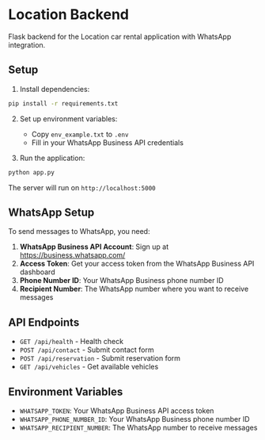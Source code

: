 # Location Backend

Flask backend for the Location car rental application with WhatsApp integration.

## Setup

1. Install dependencies:
```bash
pip install -r requirements.txt
```

2. Set up environment variables:
   - Copy `env_example.txt` to `.env`
   - Fill in your WhatsApp Business API credentials

3. Run the application:
```bash
python app.py
```

The server will run on `http://localhost:5000`

## WhatsApp Setup

To send messages to WhatsApp, you need:

1. **WhatsApp Business API Account**: Sign up at https://business.whatsapp.com/
2. **Access Token**: Get your access token from the WhatsApp Business API dashboard
3. **Phone Number ID**: Your WhatsApp Business phone number ID
4. **Recipient Number**: The WhatsApp number where you want to receive messages

## API Endpoints

- `GET /api/health` - Health check
- `POST /api/contact` - Submit contact form
- `POST /api/reservation` - Submit reservation form
- `GET /api/vehicles` - Get available vehicles

## Environment Variables

- `WHATSAPP_TOKEN`: Your WhatsApp Business API access token
- `WHATSAPP_PHONE_NUMBER_ID`: Your WhatsApp Business phone number ID
- `WHATSAPP_RECIPIENT_NUMBER`: The WhatsApp number to receive messages
